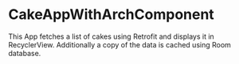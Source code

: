 # CakeAppWithArchComponent
This App fetches a list of cakes using Retrofit and displays it in RecyclerView. Additionally a copy of the data is cached using Room database.
